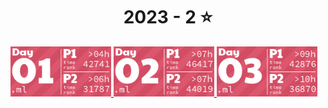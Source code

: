 <!-- AOC TILES BEGIN -->
<h1 align="center">
  2023 - 2 ⭐
</h1>
<a href="bin/day1/part1.ml">
  <img src="images/2023/01.png" width="161px">
</a>
<a href="bin/day2/part1.ml">
  <img src="images/2023/02.png" width="161px">
</a>
<a href="bin/day3/part1.ml">
  <img src="images/2023/03.png" width="161px">
</a>
<!-- AOC TILES END -->